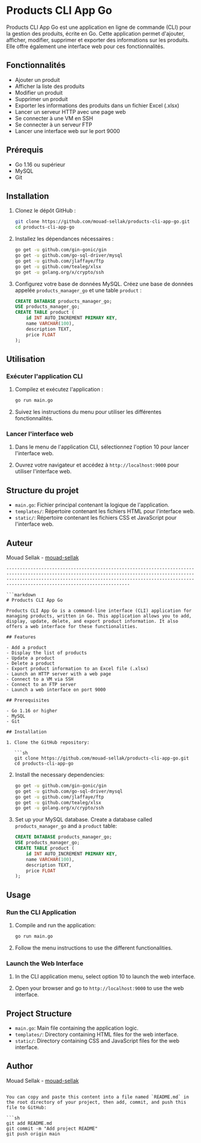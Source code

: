 
# Products CLI App Go

Products CLI App Go est une application en ligne de commande (CLI) pour la gestion des produits, écrite en Go. Cette application permet d'ajouter, afficher, modifier, supprimer et exporter des informations sur les produits. Elle offre également une interface web pour ces fonctionnalités.

## Fonctionnalités

- Ajouter un produit
- Afficher la liste des produits
- Modifier un produit
- Supprimer un produit
- Exporter les informations des produits dans un fichier Excel (.xlsx)
- Lancer un serveur HTTP avec une page web
- Se connecter à une VM en SSH
- Se connecter à un serveur FTP
- Lancer une interface web sur le port 9000

## Prérequis

- Go 1.16 ou supérieur
- MySQL
- Git

## Installation

1. Clonez le dépôt GitHub :

   ```sh
   git clone https://github.com/mouad-sellak/products-cli-app-go.git
   cd products-cli-app-go
   ```

2. Installez les dépendances nécessaires :

   ```sh
   go get -u github.com/gin-gonic/gin
   go get -u github.com/go-sql-driver/mysql
   go get -u github.com/jlaffaye/ftp
   go get -u github.com/tealeg/xlsx
   go get -u golang.org/x/crypto/ssh
   ```

3. Configurez votre base de données MySQL. Créez une base de données appelée `products_manager_go` et une table `product` :

   ```sql
   CREATE DATABASE products_manager_go;
   USE products_manager_go;
   CREATE TABLE product (
       id INT AUTO_INCREMENT PRIMARY KEY,
       name VARCHAR(100),
       description TEXT,
       price FLOAT
   );
   ```

## Utilisation

### Exécuter l'application CLI

1. Compilez et exécutez l'application :

   ```sh
   go run main.go
   ```

2. Suivez les instructions du menu pour utiliser les différentes fonctionnalités.

### Lancer l'interface web

1. Dans le menu de l'application CLI, sélectionnez l'option 10 pour lancer l'interface web.

2. Ouvrez votre navigateur et accédez à `http://localhost:9000` pour utiliser l'interface web.

## Structure du projet

- `main.go`: Fichier principal contenant la logique de l'application.
- `templates/`: Répertoire contenant les fichiers HTML pour l'interface web.
- `static/`: Répertoire contenant les fichiers CSS et JavaScript pour l'interface web.

## Auteur

Mouad Sellak - [mouad-sellak](https://github.com/mouad-sellak)
```
----------------------------------------------------------------------------------------------------------------------------------------------------------------------------------------------------------------------------------------------------------------

```markdown
# Products CLI App Go

Products CLI App Go is a command-line interface (CLI) application for managing products, written in Go. This application allows you to add, display, update, delete, and export product information. It also offers a web interface for these functionalities.

## Features

- Add a product
- Display the list of products
- Update a product
- Delete a product
- Export product information to an Excel file (.xlsx)
- Launch an HTTP server with a web page
- Connect to a VM via SSH
- Connect to an FTP server
- Launch a web interface on port 9000

## Prerequisites

- Go 1.16 or higher
- MySQL
- Git

## Installation

1. Clone the GitHub repository:

   ```sh
   git clone https://github.com/mouad-sellak/products-cli-app-go.git
   cd products-cli-app-go
   ```

2. Install the necessary dependencies:

   ```sh
   go get -u github.com/gin-gonic/gin
   go get -u github.com/go-sql-driver/mysql
   go get -u github.com/jlaffaye/ftp
   go get -u github.com/tealeg/xlsx
   go get -u golang.org/x/crypto/ssh
   ```

3. Set up your MySQL database. Create a database called `products_manager_go` and a `product` table:

   ```sql
   CREATE DATABASE products_manager_go;
   USE products_manager_go;
   CREATE TABLE product (
       id INT AUTO_INCREMENT PRIMARY KEY,
       name VARCHAR(100),
       description TEXT,
       price FLOAT
   );
   ```

## Usage

### Run the CLI Application

1. Compile and run the application:

   ```sh
   go run main.go
   ```

2. Follow the menu instructions to use the different functionalities.

### Launch the Web Interface

1. In the CLI application menu, select option 10 to launch the web interface.

2. Open your browser and go to `http://localhost:9000` to use the web interface.

## Project Structure

- `main.go`: Main file containing the application logic.
- `templates/`: Directory containing HTML files for the web interface.
- `static/`: Directory containing CSS and JavaScript files for the web interface.

## Author

Mouad Sellak - [mouad-sellak](https://github.com/mouad-sellak)
```

You can copy and paste this content into a file named `README.md` in the root directory of your project, then add, commit, and push this file to GitHub:

```sh
git add README.md
git commit -m "Add project README"
git push origin main
```
